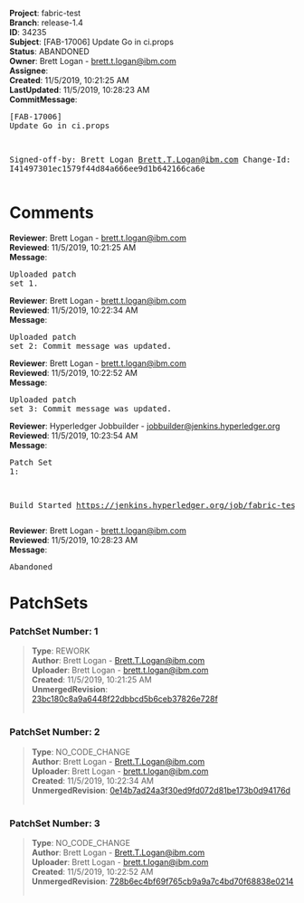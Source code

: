 <strong>Project</strong>: fabric-test<br><strong>Branch</strong>: release-1.4<br><strong>ID</strong>: 34235<br><strong>Subject</strong>: [FAB-17006] Update Go in ci.props<br><strong>Status</strong>: ABANDONED<br><strong>Owner</strong>: Brett Logan - brett.t.logan@ibm.com<br><strong>Assignee</strong>:<br><strong>Created</strong>: 11/5/2019, 10:21:25 AM<br><strong>LastUpdated</strong>: 11/5/2019, 10:28:23 AM<br><strong>CommitMessage</strong>:<br><pre>[FAB-17006] Update Go in ci.props

Signed-off-by: Brett Logan <Brett.T.Logan@ibm.com>
Change-Id: I41497301ec1579f44d84a666ee9d1b642166ca6e
</pre><h1>Comments</h1><strong>Reviewer</strong>: Brett Logan - brett.t.logan@ibm.com<br><strong>Reviewed</strong>: 11/5/2019, 10:21:25 AM<br><strong>Message</strong>: <pre>Uploaded patch set 1.</pre><strong>Reviewer</strong>: Brett Logan - brett.t.logan@ibm.com<br><strong>Reviewed</strong>: 11/5/2019, 10:22:34 AM<br><strong>Message</strong>: <pre>Uploaded patch set 2: Commit message was updated.</pre><strong>Reviewer</strong>: Brett Logan - brett.t.logan@ibm.com<br><strong>Reviewed</strong>: 11/5/2019, 10:22:52 AM<br><strong>Message</strong>: <pre>Uploaded patch set 3: Commit message was updated.</pre><strong>Reviewer</strong>: Hyperledger Jobbuilder - jobbuilder@jenkins.hyperledger.org<br><strong>Reviewed</strong>: 11/5/2019, 10:23:54 AM<br><strong>Message</strong>: <pre>Patch Set 1:

Build Started https://jenkins.hyperledger.org/job/fabric-test-verify-x86_64/3931/</pre><strong>Reviewer</strong>: Brett Logan - brett.t.logan@ibm.com<br><strong>Reviewed</strong>: 11/5/2019, 10:28:23 AM<br><strong>Message</strong>: <pre>Abandoned</pre><h1>PatchSets</h1><h3>PatchSet Number: 1</h3><blockquote><strong>Type</strong>: REWORK<br><strong>Author</strong>: Brett Logan - Brett.T.Logan@ibm.com<br><strong>Uploader</strong>: Brett Logan - brett.t.logan@ibm.com<br><strong>Created</strong>: 11/5/2019, 10:21:25 AM<br><strong>UnmergedRevision</strong>: [23bc180c8a9a6448f22dbbcd5b6ceb37826e728f](https://github.com/hyperledger-gerrit-archive/fabric-test/commit/23bc180c8a9a6448f22dbbcd5b6ceb37826e728f)<br><br></blockquote><h3>PatchSet Number: 2</h3><blockquote><strong>Type</strong>: NO_CODE_CHANGE<br><strong>Author</strong>: Brett Logan - Brett.T.Logan@ibm.com<br><strong>Uploader</strong>: Brett Logan - brett.t.logan@ibm.com<br><strong>Created</strong>: 11/5/2019, 10:22:34 AM<br><strong>UnmergedRevision</strong>: [0e14b7ad24a3f30ed9fd072d81be173b0d94176d](https://github.com/hyperledger-gerrit-archive/fabric-test/commit/0e14b7ad24a3f30ed9fd072d81be173b0d94176d)<br><br></blockquote><h3>PatchSet Number: 3</h3><blockquote><strong>Type</strong>: NO_CODE_CHANGE<br><strong>Author</strong>: Brett Logan - Brett.T.Logan@ibm.com<br><strong>Uploader</strong>: Brett Logan - brett.t.logan@ibm.com<br><strong>Created</strong>: 11/5/2019, 10:22:52 AM<br><strong>UnmergedRevision</strong>: [728b6ec4bf69f765cb9a9a7c4bd70f68838e0214](https://github.com/hyperledger-gerrit-archive/fabric-test/commit/728b6ec4bf69f765cb9a9a7c4bd70f68838e0214)<br><br></blockquote>